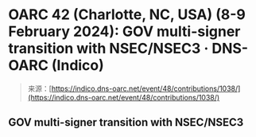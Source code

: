 <!--yml
category: 未分类
date: 2024-05-27 14:45:14
-->

# OARC 42 (Charlotte, NC, USA) (8-9 February 2024): GOV multi-signer transition with NSEC/NSEC3 · DNS-OARC (Indico)

> 来源：[https://indico.dns-oarc.net/event/48/contributions/1038/](https://indico.dns-oarc.net/event/48/contributions/1038/)

## GOV multi-signer transition with NSEC/NSEC3